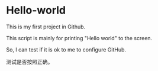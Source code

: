 # Hello-world
This is my first project in Github.

This script is mainly for printing "Hello world" to the screen.

So, I can test if it is ok to me to configure GitHub.

测试是否按照正确。
